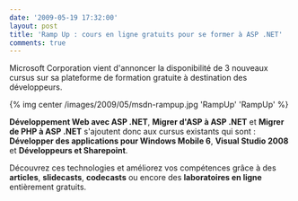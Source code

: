 ```yaml
---
date: '2009-05-19 17:32:00'
layout: post
title: 'Ramp Up : cours en ligne gratuits pour se former à ASP .NET'
comments: true
---
```


Microsoft Corporation vient d'annoncer la disponibilité de 3 nouveaux cursus sur sa plateforme de formation gratuite à destination des développeurs.

{% img center /images/2009/05/msdn-rampup.jpg 'RampUp' 'RampUp' %}

**Développement Web avec ASP .NET**, **Migrer d'ASP à ASP .NET** et **Migrer de PHP à ASP .NET** s'ajoutent donc aux cursus existants qui sont : **Développer des applications pour Windows Mobile 6**, **Visual Studio 2008** et **Développeurs et Sharepoint**.

Découvrez ces technologies et améliorez vos compétences grâce à des **articles**, **slidecasts**, **codecasts** ou encore des **laboratoires en ligne** entièrement gratuits.
